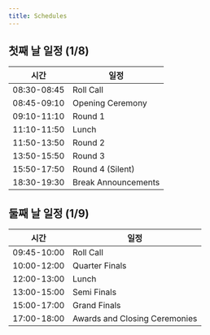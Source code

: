 ```yaml
---
title: Schedules
---
```


## 첫째 날 일정 (1/8)

|시간|일정|
|---|---|
08:30-08:45|Roll Call
08:45-09:10|Opening Ceremony
09:10-11:10|Round 1
11:10-11:50|Lunch
11:50-13:50|Round 2
13:50-15:50|Round 3
15:50-17:50|Round 4 (Silent)
18:30-19:30|Break Announcements

## 둘째 날 일정 (1/9)

|시간|일정|
|---|---|
09:45-10:00|Roll Call
10:00-12:00|Quarter Finals
12:00-13:00|Lunch
13:00-15:00|Semi Finals
15:00-17:00|Grand Finals
17:00-18:00|Awards and Closing Ceremonies
